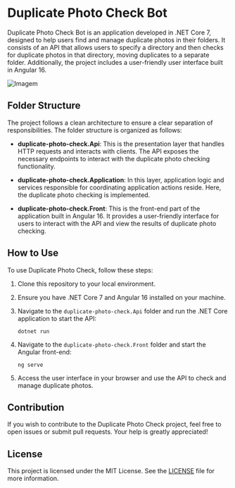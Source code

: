 # Duplicate Photo Check Bot

Duplicate Photo Check Bot is an application developed in .NET Core 7, designed to help users find and manage duplicate photos in their folders. It consists of an API that allows users to specify a directory and then checks for duplicate photos in that directory, moving duplicates to a separate folder. Additionally, the project includes a user-friendly user interface built in Angular 16.

![Imagem](https://github.com/omatheusribeiro/duplicate-photo-check/assets/48257781/61a695ad-a152-4cfe-9a90-3660ebd7f84f)

## Folder Structure

The project follows a clean architecture to ensure a clear separation of responsibilities. The folder structure is organized as follows:

- **duplicate-photo-check.Api**: This is the presentation layer that handles HTTP requests and interacts with clients. The API exposes the necessary endpoints to interact with the duplicate photo checking functionality.

- **duplicate-photo-check.Application**: In this layer, application logic and services responsible for coordinating application actions reside. Here, the duplicate photo checking is implemented.

- **duplicate-photo-check.Front**: This is the front-end part of the application built in Angular 16. It provides a user-friendly interface for users to interact with the API and view the results of duplicate photo checking.

## How to Use

To use Duplicate Photo Check, follow these steps:

1. Clone this repository to your local environment.

2. Ensure you have .NET Core 7 and Angular 16 installed on your machine.

3. Navigate to the `duplicate-photo-check.Api` folder and run the .NET Core application to start the API:

   ```
   dotnet run
   ```

4. Navigate to the `duplicate-photo-check.Front` folder and start the Angular front-end:

   ```
   ng serve
   ```

5. Access the user interface in your browser and use the API to check and manage duplicate photos.

## Contribution

If you wish to contribute to the Duplicate Photo Check project, feel free to open issues or submit pull requests. Your help is greatly appreciated!

## License

This project is licensed under the MIT License. See the [LICENSE](LICENSE) file for more information.
